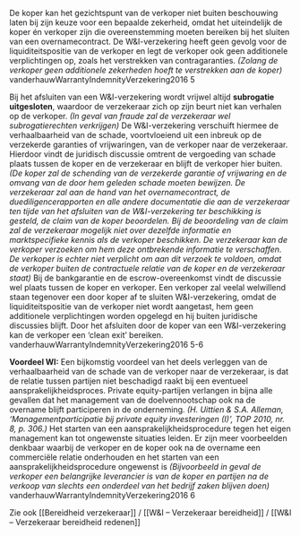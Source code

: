 De koper kan het gezichtspunt van de verkoper niet buiten beschouwing laten bij zijn keuze voor een bepaalde zekerheid, omdat het uiteindelijk de koper én verkoper zijn die overeenstemming moeten bereiken bij het sluiten van een overnamecontract. De W&I-verzekering heeft geen gevolg voor de liquiditeitspositie van de verkoper en legt de verkoper ook geen additionele verplichtingen op, zoals het verstrekken van contragaranties. *(Zolang de verkoper geen additionele zekerheden hoeft te verstrekken aan de koper)* vanderhauwWarrantyIndemnityVerzekering2016 5

Bij het afsluiten van een W&I-verzekering wordt vrijwel altijd **subrogatie uitgesloten**, waardoor de verzekeraar zich op zijn beurt niet kan verhalen op de verkoper. *(In geval van fraude zal de verzekeraar wel subrogatierechten verkrijgen)* De W&I-verzekering verschuift hiermee de verhaalbaarheid van de schade, voortvloeiend uit een inbreuk op de verzekerde garanties of vrijwaringen, van de verkoper naar de verzekeraar. Hierdoor vindt de juridisch discussie omtrent de vergoeding van schade plaats tussen de koper en de verzekeraar en blijft de verkoper hier buiten. *(De koper zal de schending van de verzekerde garantie of vrijwaring en de omvang van de door hem geleden schade moeten bewijzen. De verzekeraar zal aan de hand van het overnamecontract, de duediligencerapporten en alle andere documentatie die aan de verzekeraar ten tijde van het afsluiten van de W&I-verzekering ter beschikking is gesteld, de claim van de koper beoordelen. Bij de beoordeling van de claim zal de verzekeraar mogelijk niet over dezelfde informatie en marktspecifieke kennis als de verkoper beschikken. De verzekeraar kan de verkoper verzoeken om hem deze ontbrekende informatie te verschaffen. De verkoper is echter niet verplicht om aan dit verzoek te voldoen, omdat de verkoper buiten de contractuele relatie van de koper en de verzekeraar staat)* Bij de bankgarantie en de escrow-overeenkomst vindt de discussie wel plaats tussen de koper en verkoper. Een verkoper zal veelal welwillend staan tegenover een door koper af te sluiten W&I-verzekering, omdat de liquiditeitspositie van de verkoper niet wordt aangetast, hem geen additionele verplichtingen worden opgelegd en hij buiten juridische discussies blijft. Door het afsluiten door de koper van een W&I-verzekering kan de verkoper een ‘clean exit’ bereiken. vanderhauwWarrantyIndemnityVerzekering2016 5-6

**Voordeel WI:** Een bijkomstig voordeel van het deels verleggen van de verhaalbaarheid van de schade van de verkoper naar de verzekeraar, is dat de relatie tussen partijen niet beschadigd raakt bij een eventueel aansprakelijkheidsproces. Private equity-partijen verlangen in bijna alle gevallen dat het management van de doelvennootschap ook na de overname blijft participeren in de onderneming. *(H. Uittien & S.A. Alleman, ‘Managementparticipatie bij private equity investeringen (I)’, TOP 2010, nr. 8, p. 306.)* Het starten van een aansprakelijkheidsprocedure tegen het eigen management kan tot ongewenste situaties leiden. Er zijn meer voorbeelden denkbaar waarbij de verkoper en de koper ook na de overname een commerciële relatie onderhouden en het starten van een aansprakelijkheidsprocedure ongewenst is *(Bijvoorbeeld in geval de verkoper een belangrijke leverancier is van de koper en partijen na de verkoop van slechts een onderdeel van het bedrijf zaken blijven doen)* vanderhauwWarrantyIndemnityVerzekering2016 6

Zie ook [[Bereidheid verzekeraar]] / [[W&I – Verzekeraar bereidheid]] / [[W&I – Verzekeraar bereidheid redenen]]

